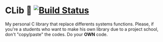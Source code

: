 # CLib :book:   [![Build Status](https://travis-ci.com/MrToto54/CLib.svg?branch=master)](https://travis-ci.com/MrToto54/CLib)
My personal C library that replace differents systems functions.
Please, if you're a students who want to make his own library due to a project school, don't "copy/paste" the codes. Do your **OWN** code.
